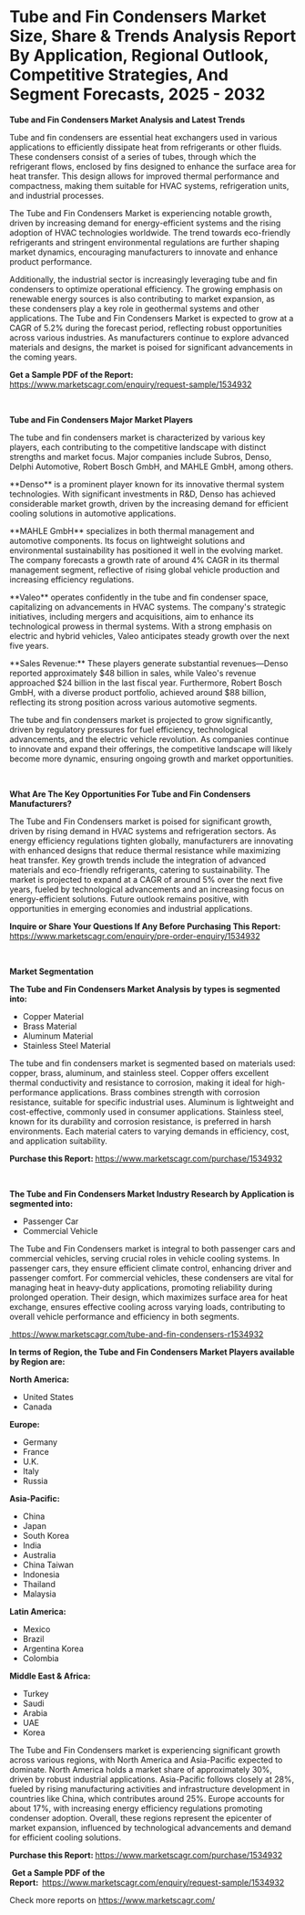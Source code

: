 <p><h1>Tube and Fin Condensers Market Size, Share & Trends Analysis Report By Application, Regional Outlook, Competitive Strategies, And Segment Forecasts, 2025 - 2032</h1></p><p><strong>Tube and Fin Condensers Market Analysis and Latest Trends</strong></p>
<p><p>Tube and fin condensers are essential heat exchangers used in various applications to efficiently dissipate heat from refrigerants or other fluids. These condensers consist of a series of tubes, through which the refrigerant flows, enclosed by fins designed to enhance the surface area for heat transfer. This design allows for improved thermal performance and compactness, making them suitable for HVAC systems, refrigeration units, and industrial processes. </p><p>The Tube and Fin Condensers Market is experiencing notable growth, driven by increasing demand for energy-efficient systems and the rising adoption of HVAC technologies worldwide. The trend towards eco-friendly refrigerants and stringent environmental regulations are further shaping market dynamics, encouraging manufacturers to innovate and enhance product performance. </p><p>Additionally, the industrial sector is increasingly leveraging tube and fin condensers to optimize operational efficiency. The growing emphasis on renewable energy sources is also contributing to market expansion, as these condensers play a key role in geothermal systems and other applications. The Tube and Fin Condensers Market is expected to grow at a CAGR of 5.2% during the forecast period, reflecting robust opportunities across various industries. As manufacturers continue to explore advanced materials and designs, the market is poised for significant advancements in the coming years.</p></p>
<p><strong>Get a Sample PDF of the Report:&nbsp;</strong> <a href="https://www.marketscagr.com/enquiry/request-sample/1534932?utm_campaign=2528&utm_medium=2&utm_source=Github&utm_content=ia&utm_term=30032025&utm_id=tube-and-fin-condensers">https://www.marketscagr.com/enquiry/request-sample/1534932</a></p>
<p>&nbsp;</p>
<p><strong>Tube and Fin Condensers Major Market Players</strong></p>
<p><p>The tube and fin condensers market is characterized by various key players, each contributing to the competitive landscape with distinct strengths and market focus. Major companies include Subros, Denso, Delphi Automotive, Robert Bosch GmbH, and MAHLE GmbH, among others.</p><p>**Denso** is a prominent player known for its innovative thermal system technologies. With significant investments in R&D, Denso has achieved considerable market growth, driven by the increasing demand for efficient cooling solutions in automotive applications.</p><p>**MAHLE GmbH** specializes in both thermal management and automotive components. Its focus on lightweight solutions and environmental sustainability has positioned it well in the evolving market. The company forecasts a growth rate of around 4% CAGR in its thermal management segment, reflective of rising global vehicle production and increasing efficiency regulations.</p><p>**Valeo** operates confidently in the tube and fin condenser space, capitalizing on advancements in HVAC systems. The company's strategic initiatives, including mergers and acquisitions, aim to enhance its technological prowess in thermal systems. With a strong emphasis on electric and hybrid vehicles, Valeo anticipates steady growth over the next five years.</p><p>**Sales Revenue:** These players generate substantial revenues—Denso reported approximately $48 billion in sales, while Valeo's revenue approached $24 billion in the last fiscal year. Furthermore, Robert Bosch GmbH, with a diverse product portfolio, achieved around $88 billion, reflecting its strong position across various automotive segments.</p><p>The tube and fin condensers market is projected to grow significantly, driven by regulatory pressures for fuel efficiency, technological advancements, and the electric vehicle revolution. As companies continue to innovate and expand their offerings, the competitive landscape will likely become more dynamic, ensuring ongoing growth and market opportunities.</p></p>
<p>&nbsp;</p>
<p><strong>What Are The Key Opportunities For Tube and Fin Condensers Manufacturers?</strong></p>
<p><p>The Tube and Fin Condensers market is poised for significant growth, driven by rising demand in HVAC systems and refrigeration sectors. As energy efficiency regulations tighten globally, manufacturers are innovating with enhanced designs that reduce thermal resistance while maximizing heat transfer. Key growth trends include the integration of advanced materials and eco-friendly refrigerants, catering to sustainability. The market is projected to expand at a CAGR of around 5% over the next five years, fueled by technological advancements and an increasing focus on energy-efficient solutions. Future outlook remains positive, with opportunities in emerging economies and industrial applications.</p></p>
<p><strong>Inquire or Share Your Questions If Any Before Purchasing This Report:</strong> <a href="https://www.marketscagr.com/enquiry/pre-order-enquiry/1534932?utm_campaign=2528&utm_medium=2&utm_source=Github&utm_content=ia&utm_term=30032025&utm_id=tube-and-fin-condensers">https://www.marketscagr.com/enquiry/pre-order-enquiry/1534932</a></p>
<p>&nbsp;</p>
<p><strong>Market Segmentation</strong></p>
<p><strong>The Tube and Fin Condensers Market Analysis by types is segmented into:</strong></p>
<p><ul><li>Copper Material</li><li>Brass Material</li><li>Aluminum Material</li><li>Stainless Steel Material</li></ul></p>
<p><p>The tube and fin condensers market is segmented based on materials used: copper, brass, aluminum, and stainless steel. Copper offers excellent thermal conductivity and resistance to corrosion, making it ideal for high-performance applications. Brass combines strength with corrosion resistance, suitable for specific industrial uses. Aluminum is lightweight and cost-effective, commonly used in consumer applications. Stainless steel, known for its durability and corrosion resistance, is preferred in harsh environments. Each material caters to varying demands in efficiency, cost, and application suitability.</p></p>
<p><strong>Purchase this Report:&nbsp;</strong><a href="https://www.marketscagr.com/purchase/1534932?utm_campaign=2528&utm_medium=2&utm_source=Github&utm_content=ia&utm_term=30032025&utm_id=tube-and-fin-condensers">https://www.marketscagr.com/purchase/1534932</a></p>
<p>&nbsp;</p>
<p><strong>The Tube and Fin Condensers Market Industry Research by Application is segmented into:</strong></p>
<p><ul><li>Passenger Car</li><li>Commercial Vehicle</li></ul></p>
<p><p>The Tube and Fin Condensers market is integral to both passenger cars and commercial vehicles, serving crucial roles in vehicle cooling systems. In passenger cars, they ensure efficient climate control, enhancing driver and passenger comfort. For commercial vehicles, these condensers are vital for managing heat in heavy-duty applications, promoting reliability during prolonged operation. Their design, which maximizes surface area for heat exchange, ensures effective cooling across varying loads, contributing to overall vehicle performance and efficiency in both segments.</p></p>
<p><a href="https://www.marketscagr.com/tube-and-fin-condensers-r1534932?utm_campaign=2528&utm_medium=2&utm_source=Github&utm_content=ia&utm_term=30032025&utm_id=tube-and-fin-condensers">&nbsp;https://www.marketscagr.com/tube-and-fin-condensers-r1534932</a></p>
<p><strong>In terms of Region, the Tube and Fin Condensers Market Players available by Region are:</strong></p>
<p>
    <p> <strong> North America: </strong>
        <ul>
            <li>United States</li>
            <li>Canada</li>
        </ul>
        </p> 
    <p> <strong> Europe: </strong>
        <ul>
            <li>Germany</li>
            <li>France</li>
            <li>U.K.</li>
            <li>Italy</li>
            <li>Russia</li>
        </ul>
        </p> 
    <p> <strong> Asia-Pacific: </strong>
        <ul>
            <li>China</li>
            <li>Japan</li>
            <li>South Korea</li>
            <li>India</li>
            <li>Australia</li>
            <li>China Taiwan</li>
            <li>Indonesia</li>
            <li>Thailand</li>
            <li>Malaysia</li>
        </ul>
        </p> 
    <p> <strong> Latin America: </strong>
        <ul>
            <li>Mexico</li>
            <li>Brazil</li>
            <li>Argentina Korea</li>
            <li>Colombia</li>
        </ul>
        </p> 
    <p> <strong> Middle East & Africa: </strong>
        <ul>
            <li>Turkey</li>
            <li>Saudi</li>
            <li>Arabia</li>
            <li>UAE</li>
            <li>Korea</li>
        </ul>
    </p>
    </p>
<p><p>The Tube and Fin Condensers market is experiencing significant growth across various regions, with North America and Asia-Pacific expected to dominate. North America holds a market share of approximately 30%, driven by robust industrial applications. Asia-Pacific follows closely at 28%, fueled by rising manufacturing activities and infrastructure development in countries like China, which contributes around 25%. Europe accounts for about 17%, with increasing energy efficiency regulations promoting condenser adoption. Overall, these regions represent the epicenter of market expansion, influenced by technological advancements and demand for efficient cooling solutions.</p></p>
<p><strong>Purchase this Report: </strong><a href="https://www.marketscagr.com/purchase/1534932?utm_campaign=2528&utm_medium=2&utm_source=Github&utm_content=ia&utm_term=30032025&utm_id=tube-and-fin-condensers">https://www.marketscagr.com/purchase/1534932</a></p>
<p>&nbsp;<strong>Get a Sample PDF of the Report:&nbsp;&nbsp;</strong><a href="https://www.marketscagr.com/enquiry/request-sample/1534932?utm_campaign=2528&utm_medium=2&utm_source=Github&utm_content=ia&utm_term=30032025&utm_id=tube-and-fin-condensers">https://www.marketscagr.com/enquiry/request-sample/1534932</a></p>
<p><strong></strong></p>
<p>Check more reports on <a href="https://www.marketscagr.com/?utm_campaign=2528&utm_medium=2&utm_source=Github&utm_content=ia&utm_term=30032025&utm_id=tube-and-fin-condensers">https://www.marketscagr.com/</a></p>